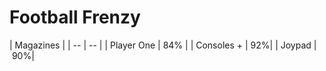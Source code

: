# Football Frenzy

| Magazines |
| -- | -- |
| Player One | 84% |
| Consoles + | 92%|
| Joypad | 90%|
